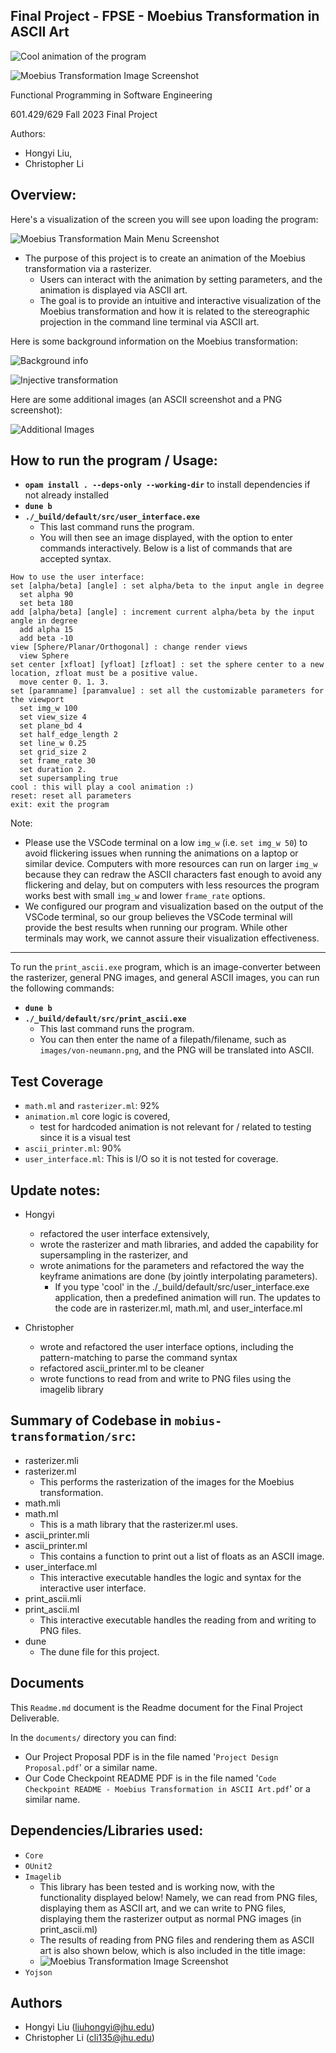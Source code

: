 Final Project - FPSE - Moebius Transformation in ASCII Art
--------------------------------

![Cool animation of the program](images/cool.gif)

![Moebius Transformation Image Screenshot](images/moebius-presentation-screenshot.png)

Functional Programming in Software Engineering

601.429/629   Fall 2023 Final Project

Authors:
- Hongyi Liu,
- Christopher Li

## Overview:

Here's a visualization of the screen you will see upon loading the program:

![Moebius Transformation Main Menu Screenshot](images/ascii-main-menu.png)

- The purpose of this project is to create an animation of the Moebius transformation via a rasterizer.
  - Users can interact with the animation by setting parameters, and the animation is displayed via ASCII art.
  - The goal is to provide an intuitive and interactive visualization of the Moebius transformation and how it is related to the stereographic projection in the command line terminal via ASCII art.

Here is some background information on the Moebius transformation:

![Background info](images/background-slide.png)

![Injective transformation](images/injective.png)

Here are some additional images (an ASCII screenshot and a PNG screenshot):

![Additional Images](images/additional-images.png)

## **How to run the program / Usage:**

- **`opam install . --deps-only --working-dir`** to install dependencies if not already installed
- **`dune b`**
- **`./_build/default/src/user_interface.exe`**
  - This last command runs the program.
  - You will then see an image displayed, with the option to enter commands interactively. Below is a list of commands that are accepted syntax.

```
How to use the user interface:
set [alpha/beta] [angle] : set alpha/beta to the input angle in degree
  set alpha 90
  set beta 180
add [alpha/beta] [angle] : increment current alpha/beta by the input 
angle in degree 
  add alpha 15
  add beta -10
view [Sphere/Planar/Orthogonal] : change render views
  view Sphere
set center [xfloat] [yfloat] [zfloat] : set the sphere center to a new 
location, zfloat must be a positive value.
  move center 0. 1. 3.
set [paramname] [paramvalue] : set all the customizable parameters for 
the viewport
  set img_w 100
  set view_size 4
  set plane_bd 4
  set half_edge_length 2
  set line_w 0.25
  set grid_size 2
  set frame_rate 30
  set duration 2.
  set supersampling true
cool : this will play a cool animation :)
reset: reset all parameters
exit: exit the program

```

Note:
- Please use the VSCode terminal on a low `img_w` (i.e. `set img_w 50`) to avoid flickering issues when running the animations on a laptop or similar device. Computers with more resources can run on larger `img_w` because they can redraw the ASCII characters fast enough to avoid any flickering and delay, but on computers with less resources the program works best with small `img_w` and lower `frame_rate` options.
- We configured our program and visualization based on the output of the VSCode terminal, so our group believes the VSCode terminal will provide the best results when running our program. While other terminals may work, we cannot assure their visualization effectiveness.

------------------

To run the `print_ascii.exe` program, which is an image-converter between the rasterizer, general PNG images, and general ASCII images, you can run the following commands:
- **`dune b`**
- **`./_build/default/src/print_ascii.exe`**
  - This last command runs the program.
  - You can then enter the name of a filepath/filename, such as `images/von-neumann.png`, and the PNG will be translated into ASCII.

## Test Coverage

- `math.ml` and `rasterizer.ml`: 92%
- `animation.ml` core logic is covered,
  - test for hardcoded animation is not relevant for / related to testing since it is a visual test
- `ascii_printer.ml`: 90%
- `user_interface.ml`: This is I/O so it is not tested for coverage.


## Update notes:

- Hongyi
  - refactored the user interface extensively,
  - wrote the rasterizer and math libraries, and added the capability for supersampling in the rasterizer, and
  - wrote animations for the parameters and refactored the way the keyframe animations are done (by jointly interpolating parameters).
    - If you type 'cool' in the ./_build/default/src/user_interface.exe application, then a predefined animation will run.
  The updates to the code are in rasterizer.ml, math.ml, and user_interface.ml

- Christopher
  - wrote and refactored the user interface options, including the pattern-matching to parse the command syntax
  - refactored ascii_printer.ml to be cleaner
  - wrote functions to read from and write to PNG files using the imagelib library


## Summary of Codebase in `mobius-transformation/src`:
- rasterizer.mli
- rasterizer.ml
  - This performs the rasterization of the images for the Moebius transformation.
- math.mli
- math.ml
  - This is a math library that the rasterizer.ml uses.
- ascii_printer.mli
- ascii_printer.ml
  - This contains a function to print out a list of floats as an ASCII image.
- user_interface.ml
  - This interactive executable handles the logic and syntax for the interactive user interface.
- print_ascii.mli
- print_ascii.ml
  - This interactive executable handles the reading from and writing to PNG files.
- dune
  - The dune file for this project.

## Documents

This `Readme.md` document is the Readme document for the Final Project Deliverable.

In the `documents/` directory you can find:
- Our Project Proposal PDF is in the file named '`Project Design Proposal.pdf`' or a similar name.
- Our Code Checkpoint README PDF is in the file named '`Code Checkpoint README - Moebius Transformation in ASCII Art.pdf`' or a similar name.

## Dependencies/Libraries used:

- `Core`
- `OUnit2`
- `Imagelib`
  - This library has been tested and is working now, with the functionality displayed below! Namely, we can read from PNG files, displaying them as ASCII art, and we can write to PNG files, displaying them the rasterizer output as normal PNG images (in print_ascii.ml)
  - The results of reading from PNG files and rendering them as ASCII art is also shown below, which is also included in the title image:
  - ![Moebius Transformation Image Screenshot](images/moebius-presentation-screenshot.png)
- `Yojson`

## Authors

- Hongyi Liu (liuhongyi@jhu.edu)
- Christopher Li (cli135@jhu.edu)
